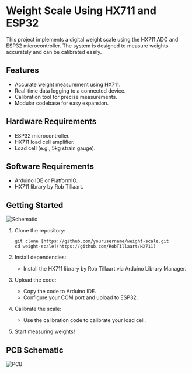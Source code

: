 # Weight Scale Using HX711 and ESP32

This project implements a digital weight scale using the HX711 ADC and ESP32 microcontroller. The system is designed to measure weights accurately and can be calibrated easily.

## Features
- Accurate weight measurement using HX711.
- Real-time data logging to a connected device.
- Calibration tool for precise measurements.
- Modular codebase for easy expansion.

## Hardware Requirements
- ESP32 microcontroller.
- HX711 load cell amplifier.
- Load cell (e.g., 5kg strain gauge).


## Software Requirements
- Arduino IDE or PlatformIO.
- HX711 library by Rob Tillaart.

## Getting Started
![Schematic](https://github.com/user-attachments/assets/4376e429-1911-47bc-9b25-4c5b896578d7)

1. Clone the repository:
    ```
    git clone [https://github.com/yourusername/weight-scale.git
    cd weight-scale](https://github.com/RobTillaart/HX711)
    ```

2. Install dependencies:
    - Install the HX711 library by Rob Tillaart via Arduino Library Manager.

3. Upload the code:
    - Copy the code to Arduino IDE.
    - Configure your COM port and upload to ESP32.

4. Calibrate the scale:
    - Use the calibration code to calibrate your load cell.

5. Start measuring weights!


## PCB Schematic

![PCB](https://github.com/user-attachments/assets/8210ffc5-b788-434a-a094-a29cddce2428)
